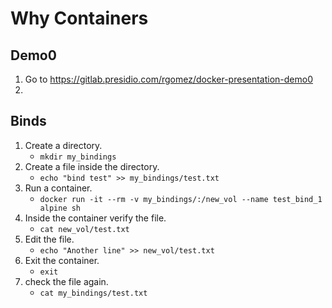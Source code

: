 # Why Containers
## Demo0
1. Go to https://gitlab.presidio.com/rgomez/docker-presentation-demo0
2. 

## Binds
1. Create a directory.
    - `mkdir my_bindings`
2. Create a file inside the directory.
    - `echo "bind test" >> my_bindings/test.txt`
3. Run a container.
    - `docker run -it --rm -v my_bindings/:/new_vol --name test_bind_1 alpine sh`
4. Inside the container verify the file.
    - `cat new_vol/test.txt`
5. Edit the file.
    - `echo "Another line" >> new_vol/test.txt`
6. Exit the container.
    - `exit`
7. check the file again.
    - `cat my_bindings/test.txt`
